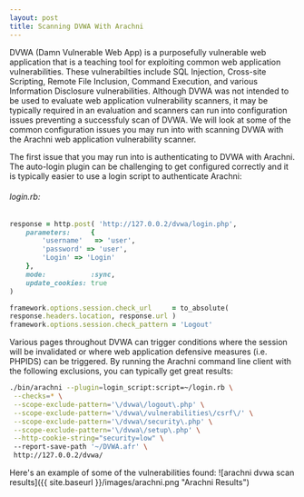 ```yaml
---
layout: post
title: Scanning DVWA With Arachni
---
```


DVWA (Damn Vulnerable Web App) is a purposefully vulnerable web
application that is a teaching tool for exploiting common web application
vulnerabilities. These vulnerabilties include SQL Injection,
Cross-site Scripting, Remote File Inclusion, Command Execution, and
various Information Disclosure vulnerabilities. Although DVWA was not
intended to be used to evaluate web application vulnerability scanners,
it may be typically required in an evaluation and scanners can run into configuration issues
preventing a successfuly scan of DVWA. We will look at some of the
common configuration issues you may run into with scanning DVWA with the
Arachni web application vulnerability scanner.

The first issue that you may run into is authenticating to DVWA with
Arachni. The auto-login plugin can be challenging to get configured
correctly and it is typically easier to use a login script to
authenticate Arachni:

###### login.rb:

```ruby
response = http.post( 'http://127.0.0.2/dvwa/login.php',
    parameters:     {
        'username'   => 'user',
        'password' => 'user',
        'Login' => 'Login'
    },
    mode:           :sync,
    update_cookies: true
)

framework.options.session.check_url     = to_absolute(
response.headers.location, response.url )
framework.options.session.check_pattern = 'Logout'
```

Various pages throughout DVWA can trigger conditions where the session
will be invalidated or where web application defensive measures (i.e.
PHPIDS) can be triggered. By running the Arachni command line client with
the following exclusions, you can typically get great results:


```bash
./bin/arachni --plugin=login_script:script=~/login.rb \
 --checks=* \
 --scope-exclude-pattern='\/dvwa\/logout\.php' \
 --scope-exclude-pattern='\/dvwa\/vulnerabilities\/csrf\/' \
 --scope-exclude-pattern='\/dvwa\/security\.php' \
 --scope-exclude-pattern='\/dvwa\/setup\.php' \
 --http-cookie-string="security=low" \ 
 --report-save-path '~/DVWA.afr' \
 http://127.0.0.2/dvwa/
```

Here's an example of some of the vulnerabilities found:
![arachni dvwa scan results]({{ site.baseurl }}/images/arachni.png
"Arachni Results")

